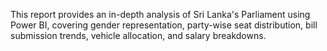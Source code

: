 This report provides an in-depth analysis of Sri Lanka's Parliament using Power BI, covering gender representation, party-wise seat distribution, bill submission trends, vehicle allocation, and salary breakdowns.
